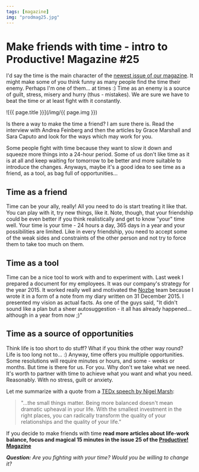 ```yaml
---
tags: [magazine]
img: "prodmag25.jpg"
---
```


# Make friends with time - intro to Productive! Magazine #25

I'd say the time is the main character of the [newest issue of our magazine][pm25]. It might make some of you think funny as many people find the time their enemy. Perhaps I'm one of them... at times :) Time as an enemy is a source of guilt, stress, misery and hurry (thus - mistakes). We are sure we have to beat the time or at least fight with it constantly.

<!--More-->

![{{ page.title }}](/img/{{ page.img }})

Is there a way to make the time a friend? I am sure there is. Read the interview with Andrea Feinberg and then the articles by Grace Marshall and Sara Caputo and look for the ways which may work for you.

Some people fight with time because they want to slow it down and squeeze more things into a 24-hour period. Some of us don't like time as it is at all and keep waiting for tomorrow to be better and more suitable to introduce the changes. Anyways, maybe it's a good idea to see time as a friend, as a tool, as bag full of opportunities...

## Time as a friend

Time can be your ally, really! All you need to do is start treating it like that. You can play with it, try new things, like it. Note, though, that your friendship could be even better if you think realistically and get to know "your" time well. Your time is your time - 24 hours a day, 365 days in a year and your possibilities are limited. Like in every friendship, you need to accept some of the weak sides and constraints of the other person and not try to force them to take too much on them.

## Time as a tool

Time can be a nice tool to work with and to experiment with. Last week I prepared a document for my employees. It was our company's strategy for the year 2015. It worked really well and motivated the [Nozbe][n] team because I wrote it in a form of a note from my diary written on 31 December 2015. I presented my vision as actual facts. As one of the guys said, "It didn't sound like a plan but a sheer autosuggestion - it all has already happened... although in a year from now ;)"

## Time as a source of opportunities

Think life is too short to do stuff? What if you think the other way round? Life is too long not to... :) Anyway, time offers you multiple opportunities. Some resolutions will require minutes or hours, and some - weeks or months. But time is there for us. For you. Why don't we take what we need. It's worth to partner with time to achieve what you want and what you need. Reasonably. With no stress, guilt or anxiety.

Let me summarize with a quote from a [TEDx speech by  Nigel Marsh][ted]:

> "...the small things matter. Being more balanced doesn't mean dramatic upheaval in your life. With the smallest investment in the right places, you can radically transform the quality of your relationships and the quality of your life."

If you decide to make friends with time **read more articles about life-work balance, focus and magical 15 minutes in the issue 25 of the [Productive! Magazine][pm25]**

***Question:*** *Are you fighting with your time? Would you be willing to change it?*


[ted]: http://www.ted.com/talks/nigel_marsh_how_to_make_work_life_balance_work/transcript?language=en
[pm25]: http://productivemag.com/25
[Nozbe]: http://nozbe.com/

[n]: https://michael.gratis/nozbe